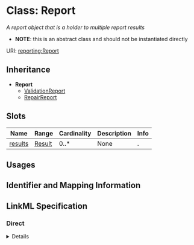 # Class: Report
_A report object that is a holder to multiple report results_



* __NOTE__: this is an abstract class and should not be instantiated directly



URI: [reporting:Report](https://w3id.org/linkml/validation-model/Report)




## Inheritance

* **Report**
    * [ValidationReport](ValidationReport.md)
    * [RepairReport](RepairReport.md)




## Slots

| Name | Range | Cardinality | Description  | Info |
| ---  | --- | --- | --- | --- |
| [results](results.md) | [Result](Result.md) | 0..* | None  | . |


## Usages



## Identifier and Mapping Information









## LinkML Specification

<!-- TODO: investigate https://stackoverflow.com/questions/37606292/how-to-create-tabbed-code-blocks-in-mkdocs-or-sphinx -->

### Direct

<details>
```yaml
name: Report
description: A report object that is a holder to multiple report results
from_schema: https://w3id.org/linkml/validation_results
abstract: true
slots:
- results

```
</details>

### Induced

<details>
```yaml
name: Report
description: A report object that is a holder to multiple report results
from_schema: https://w3id.org/linkml/validation_results
abstract: true
attributes:
  results:
    name: results
    from_schema: https://w3id.org/linkml/validation_results
    slot_uri: sh:result
    multivalued: true
    alias: results
    owner: Report
    range: Result

```
</details>